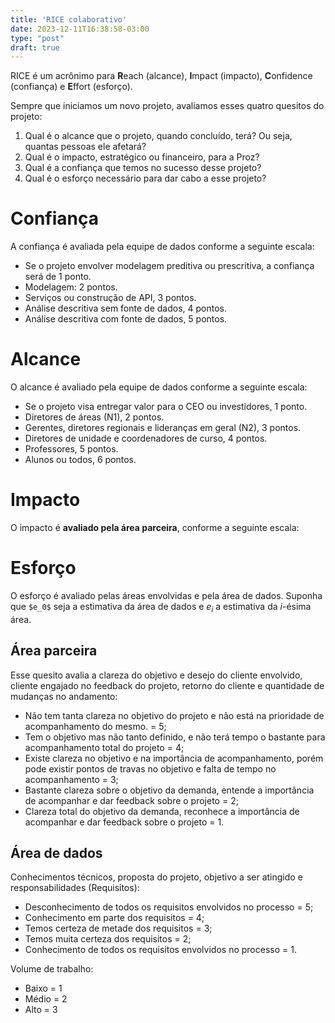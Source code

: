 ```yaml
---
title: 'RICE colaborativo'
date: 2023-12-11T16:38:58-03:00
type: "post"
draft: true
---
```


RICE é um acrônimo para **R**each (alcance), **I**mpact (impacto), **C**onfidence (confiança) e **E**ffort (esforço).

Sempre que iniciamos um novo projeto, avaliamos esses quatro quesitos do projeto:
1. Qual é o alcance que o projeto, quando concluído, terá? Ou seja, quantas pessoas ele afetará?
1. Qual é o impacto, estratégico ou financeiro, para a Proz?
1. Qual é a confiança que temos no sucesso desse projeto?
1. Qual é o esforço necessário para dar cabo a esse projeto?

# Confiança

A confiança é avaliada pela equipe de dados conforme a seguinte escala:
- Se o projeto envolver modelagem preditiva ou prescritiva, a confiança será de 1 ponto.
- Modelagem: 2 pontos.
- Serviços ou construção de API, 3 pontos.
- Análise descritiva sem fonte de dados, 4 pontos.
- Análise descritiva com fonte de dados, 5 pontos.

# Alcance

O alcance é avaliado pela equipe de dados conforme a seguinte escala:
- Se o projeto visa entregar valor para o CEO ou investidores, 1 ponto.
- Diretores de áreas (N1), 2 pontos.
- Gerentes, diretores regionais e lideranças em geral (N2), 3 pontos.
- Diretores de unidade e coordenadores de curso, 4 pontos.
- Professores, 5 pontos.
- Alunos ou todos, 6 pontos.

# Impacto

O impacto é **avaliado pela área parceira**, conforme a seguinte escala:


# Esforço

O esforço é avaliado pelas áreas envolvidas e pela área de dados.
Suponha que `$e_0$` seja a estimativa da área de dados e $e_i$ a estimativa da $i$-ésima área.

<script type="text/javascript"
  src="https://cdn.mathjax.org/mathjax/latest/MathJax.js?config=TeX-AMS-MML_HTMLorMML">
</script>

## Área parceira

Esse quesito avalia a clareza do objetivo e desejo do cliente envolvido, cliente engajado no feedback do projeto, retorno do cliente e quantidade de mudanças no andamento:
- Não tem tanta clareza no objetivo do projeto e não está na prioridade de acompanhamento do mesmo. = 5;
- Tem o objetivo mas não tanto definido, e não terá tempo o bastante para acompanhamento total do projeto = 4;
- Existe clareza no objetivo e na importância de acompanhamento, porém pode existir pontos de travas no objetivo e falta de tempo no acompanhamento = 3;
- Bastante clareza sobre o objetivo da demanda, entende a importância de acompanhar e dar feedback sobre o projeto = 2;
- Clareza total do objetivo da demanda, reconhece a importância de acompanhar e dar feedback sobre o projeto = 1.

## Área de dados

Conhecimentos técnicos, proposta do projeto, objetivo a ser atingido e responsabilidades (Requisitos):
- Desconhecimento de todos os requisitos envolvidos no processo = 5;
- Conhecimento em parte dos requisitos = 4;
- Temos certeza de metade dos requisitos  = 3;
- Temos muita certeza dos requisitos = 2;
- Conhecimento de todos os requisitos envolvidos no processo = 1.

Volume de trabalho:
- Baixo = 1
- Médio = 2
- Alto = 3
